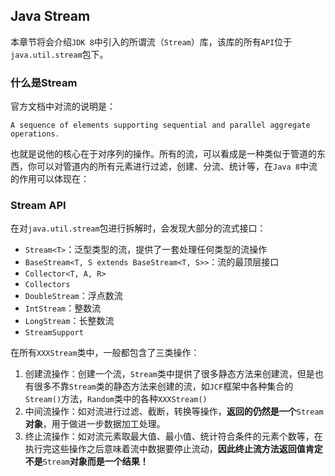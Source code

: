 ## Java Stream

本章节将会介绍`JDK 8`中引入的所谓流（`Stream`）库，该库的所有`API`位于`java.util.stream`包下。

### 什么是Stream

官方文档中对流的说明是：

```
A sequence of elements supporting sequential and parallel aggregate operations.
```

也就是说他的核心在于对序列的操作。所有的流，可以看成是一种类似于管道的东西，你可以对管道内的所有元素进行过滤，创建、分流、统计等，在`Java 8`中流的作用可以体现在：



### Stream API

在对`java.util.stream`包进行拆解时，会发现大部分的流式接口：

- `Stream<T>`：泛型类型的流，提供了一套处理任何类型的流操作
- `BaseStream<T, S extends BaseStream<T, S>>`：流的最顶层接口
- `Collector<T, A, R>`
- `Collectors`
- `DoubleStream`：浮点数流
- `IntStream`：整数流
- `LongStream`：长整数流
- `StreamSupport`

在所有`XXXStream`类中，一般都包含了三类操作：

1. 创建流操作：创建一个流，`Stream`类中提供了很多静态方法来创建流，但是也有很多不靠`Stream`类的静态方法来创建的流，如`JCF`框架中各种集合的`Stream()`方法，`Random`类中的各种`XXXStream()`
2. 中间流操作：如对流进行过滤、截断，转换等操作，**返回的仍然是一个**`Stream`**对象**，用于做进一步数据加工处理。
3. 终止流操作：如对流元素取最大值、最小值、统计符合条件的元素个数等，在执行完这些操作之后意味着流中数据要停止流动，**因此终止流方法返回值肯定不是**`Stream`**对象而是一个结果！**